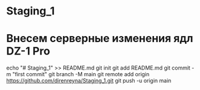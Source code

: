 # Staging_1
# Внесем серверные изменения ядл DZ-1 Pro
echo "# Staging_1" >> README.md
git init
git add README.md
git commit -m "first commit"
git branch -M main
git remote add origin https://github.com/direnreyna/Staging_1.git
git push -u origin main
